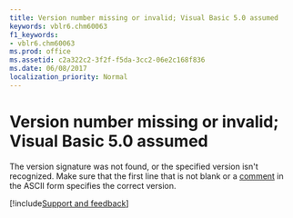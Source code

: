 ```yaml
---
title: Version number missing or invalid; Visual Basic 5.0 assumed
keywords: vblr6.chm60063
f1_keywords:
- vblr6.chm60063
ms.prod: office
ms.assetid: c2a322c2-3f2f-f5da-3cc2-06e2c168f836
ms.date: 06/08/2017
localization_priority: Normal
---
```



# Version number missing or invalid; Visual Basic 5.0 assumed

The version signature was not found, or the specified version isn't recognized. Make sure that the first line that is not blank or a [comment](../../Glossary/vbe-glossary.md#comment) in the ASCII form specifies the correct version.

[!include[Support and feedback](~/includes/feedback-boilerplate.md)]